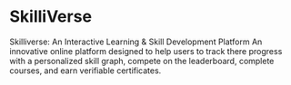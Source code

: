 # SkilliVerse
Skilliverse: An Interactive Learning &amp; Skill Development Platform  An innovative online platform designed to help users to track there progress with a personalized skill graph, compete on the leaderboard, complete courses, and earn verifiable certificates.
